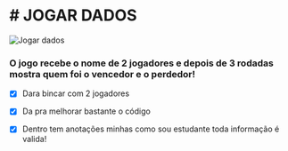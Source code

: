 <h1 align center> # JOGAR DADOS</h1>

![Jogar dados](https://github.com/ViniciusVitorinoSantos/Jogar-Dados/assets/60686497/9aca2a21-b043-4d14-b26d-afebb24c4147)

<h3 align center>
  O jogo recebe o nome de 2 jogadores e depois de 3 rodadas mostra quem foi o vencedor e o perdedor!
</h3>

- [x] Dara bincar com 2 jogadores
- [x] Da pra melhorar bastante o código
- [x] Dentro tem anotações minhas como sou estudante toda informação é valida!

